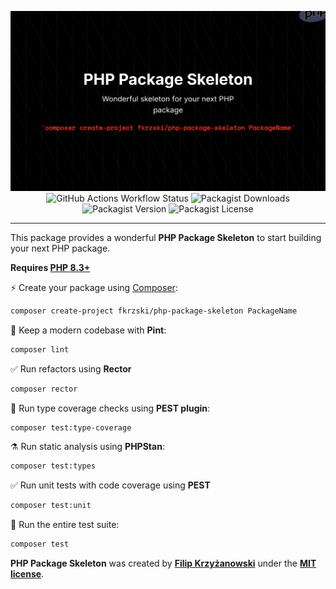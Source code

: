 <p align="center">
<img src="./art/banner.png" alt="Fkrzski PHP Package Skeleton"/>
<img alt="GitHub Actions Workflow Status" src="https://img.shields.io/github/actions/workflow/status/fkrzski/php-package-skeleton/tests.yml?branch=master&style=for-the-badge&label=TESTS">
<img alt="Packagist Downloads" src="https://img.shields.io/packagist/dt/fkrzski/php-package-skeleton?style=for-the-badge">
<img alt="Packagist Version" src="https://img.shields.io/packagist/v/fkrzski/php-package-skeleton?style=for-the-badge">
<img alt="Packagist License" src="https://img.shields.io/packagist/l/fkrzski/php-package-skeleton?style=for-the-badge">
</p>

------
This package provides a wonderful **PHP Package Skeleton** to start building your next PHP package.

**Requires [PHP 8.3+](https://php.net/releases/)**

⚡️ Create your package using [Composer](https://getcomposer.org):

```bash
composer create-project fkrzski/php-package-skeleton PackageName
```

🧹 Keep a modern codebase with **Pint**:
```bash
composer lint
```

✅ Run refactors using **Rector**
```bash
composer rector
```

🧪 Run type coverage checks using **PEST plugin**:
```bash
composer test:type-coverage
```

⚗️ Run static analysis using **PHPStan**:
```bash
composer test:types
```

✅ Run unit tests with code coverage using **PEST**
```bash
composer test:unit
```

🚀 Run the entire test suite:
```bash
composer test
```

**PHP Package Skeleton** was created by **[Filip Krzyżanowski](https://linkedin.com/in/fkrzski)** under the **[MIT license](https://opensource.org/licenses/MIT)**.
